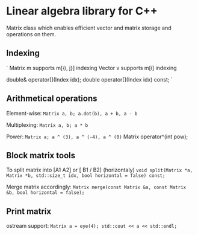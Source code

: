 # Linear algebra library for C++

Matrix class which enables efficient vector and matrix storage and operations on them.

## Indexing
`
Matrix m supports m[{i, j}] indexing
Vector v supports m[i] indexing

double& operator[](Index idx);
double  operator[](Index idx) const;
`

## Arithmetical operations

Element-wise:
`
Matrix a, b;
a.dot(b), a + b, a - b
`

Multiplexing:
`
Matrix a, b;
a * b
`

Power:
`
Matrix a;
a ^ (3), a ^ (-4), a ^ (0)
`
Matrix operator^(int pow);

## Block matrix tools

To split matrix into [A1 A2] or [ B1 / B2] (horizontaly)
`
void split(Matrix *a, Matrix *b, std::size_t idx, bool horizontal = false) const;
`

Merge matrix accordingly:
`
Matrix merge(const Matrix &a, const Matrix &b, bool horizontal = false);
`

## Print matrix

ostream support:
`
Matrix a = eye(4);
std::cout << a << std::endl;
`